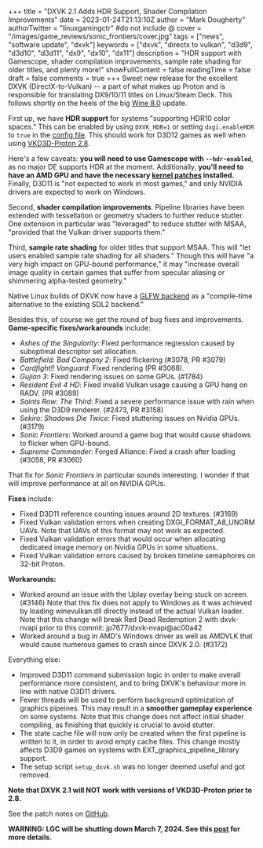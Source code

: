 +++
title = "DXVK 2.1 Adds HDR Support, Shader Compilation Improvements"
date = 2023-01-24T21:13:10Z
author = "Mark Dougherty"
authorTwitter = "linuxgamingctr" #do not include @
cover = "/images/game_reviews/sonic_frontiers/cover.jpg"
tags = ["news", "software update", "dxvk"]
keywords = ["dxvk", "directx to vulkan", "d3d9", "d3d10", "d3d11", "dx9", "dx10", "dx11"]
description = "HDR support with Gamescope, shader compilation improvements, sample rate shading for older titles, and plenty more!"
showFullContent = false
readingTime = false
draft = false
comments = true
+++
Sweet new release for the excellent DXVK (DirectX-to-Vulkan) -- a part of what makes up Proton and is responsible for translating DX9/10/11 titles on Linux/Steam Deck. This follows shortly on the heels of the big [Wine 8.0](https://linuxgamingcentral.com/posts/wine-8.0-released/) update.

First up, we have **HDR support** for systems "supporting HDR10 color spaces." This can be enabled by using `DXVK_HDR=1` or setting `dxgi.enableHDR` to `true` in the [config file](https://github.com/doitsujin/dxvk/wiki/Configuration). This should work for D3D12 games as well when using [VKD3D-Proton 2.8](https://linuxgamingcentral.com/posts/vkd3d-proton-2.8/).

Here's a few caveats: **you will need to use Gamescope with `--hdr-enabled`**, as no major DE supports HDR at the moment. Additionally, **you'll need to have an AMD GPU and have the necessary [kernel patches](https://gitlab.freedesktop.org/JoshuaAshton/linux-hdr/-/commits/josh-hdr-colorimetry) installed.** Finally, D3D11 is "not expected to work in most games," and only NVIDIA drivers are expected to work on Windows.

Second, **shader compilation improvements**. Pipeline libraries have been extended with tessellation or geometry shaders to further reduce stutter. One extension in particular was "leveraged" to reduce stutter with MSAA, "provided that the Vulkan driver supports them."

Third, **sample rate shading** for older titles that support MSAA. This will "let users enabled sample rate shading for all shaders." Though this will have "a very high impact on GPU-bound performance," it may "increase overall image quality in certain games that suffer from specular aliasing or shimmering alpha-tested geometry."

Native Linux builds of DXVK now have a [GLFW backend](https://github.com/doitsujin/dxvk/pull/3111) as a "compile-time alternative to the existing SDL2 backend."

Besides this, of course we get the round of bug fixes and improvements. **Game-specific fixes/workarounds** include:
- *Ashes of the Singularity*: Fixed performance regression caused by suboptimal descriptor set allocation.
- *Battlefield: Bad Company 2*: Fixed flickering (#3078, PR #3079)
- *Cardfight!! Vanguard*: Fixed rendering (PR #3068).
- *Gujian 3*: Fixed rendering issues on some GPUs. (#1784)
- *Resident Evil 4 HD*: Fixed invalid Vulkan usage causing a GPU hang on RADV. (PR #3089)
- *Saints Row: The Third*: Fixed a severe performance issue with rain when using the D3D9 renderer. (#2473, PR #3158)
- *Sekiro: Shadows Die Twice*: Fixed stuttering issues on Nvidia GPUs. (#3179)
- *Sonic Frontiers*: Worked around a game bug that would cause shadows to flicker when GPU-bound.
- *Supreme Commander*: Forged Alliance: Fixed a crash after loading (#3058, PR #3060)

That fix for *Sonic Frontiers* in particular sounds interesting. I wonder if that will improve performance at all on NVIDIA GPUs.

**Fixes** include:
- Fixed D3D11 reference counting issues around 2D textures. (#3169)
- Fixed Vulkan validation errors when creating DXGI_FORMAT_A8_UNORM UAVs. Note that UAVs of this format may not work as expected.
- Fixed Vulkan validation errors that would occur when allocating dedicated image memory on Nvidia GPUs in some situations.
- Fixed Vulkan validation errors caused by broken timeline semaphores on 32-bit Proton.

**Workarounds:**
- Worked around an issue with the Uplay overlay being stuck on screen. (#3146) Note that this fix does not apply to Windows as it was achieved by loading winevulkan.dll directly instead of the actual Vulkan loader. Note that this change will break Red Dead Redemption 2 with dxvk-nvapi prior to this commit: jp7677/dxvk-nvapi@ac00a42
- Worked around a bug in AMD's Windows driver as well as AMDVLK that would cause numerous games to crash since DXVK 2.0. (#3172)

Everything else:
- Improved D3D11 command submission logic in order to make overall performance more consistent, and to bring DXVK's behaviour more in line with native D3D11 drivers.
- Fewer threads will be used to perform background optimization of graphics pipeines. This may result in a **smoother gameplay experience** on some systems. Note that this change does not affect initial shader compiling, as finishing that quickly is crucial to avoid stutter.
- The state cache file will now only be created when the first pipeline is written to it, in order to avoid empty cache files. This change mostly affects D3D9 games on systems with EXT_graphics_pipeline_library support.
- The setup script `setup_dxvk.sh` was no longer deemed useful and got removed.

**Note that DXVK 2.1 will NOT work with versions of VKD3D-Proton prior to 2.8.**

See the patch notes on [GitHub](https://github.com/doitsujin/dxvk/releases/tag/v2.1).

**WARNING: LGC will be shutting down March 7, 2024. See this [post](https://linuxgamingcentral.com/posts/the-end-of-lgc/) for more details.**
